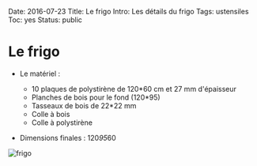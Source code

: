Date: 2016-07-23
Title: Le frigo
Intro: Les détails du frigo
Tags: ustensiles
Toc: yes
Status: public

# Le frigo

* Le matériel :
	* 10 plaques de polystirène de 120*60 cm et 27 mm d'épaisseur
	* Planches de bois pour le fond (120*95)
	* Tasseaux de bois de 22*22 mm
	* Colle à bois
	* Colle à polystirène

* Dimensions finales : 120*95*60

![frigo](https://github.com/schermi/Schermiam-miam/raw/master/frigo/IMG_1886.JPG)
